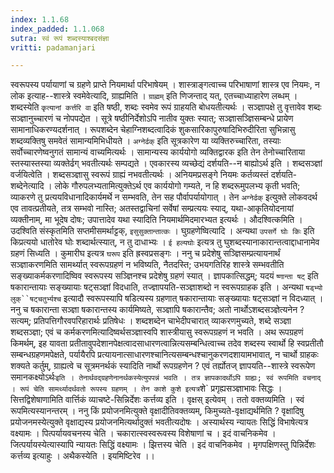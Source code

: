 ```yaml
---
index: 1.1.68
index_padded: 1.1.068
sutra: स्वं रूपं शब्दस्याश्बदसंज्ञा
vritti: padamanjari

---
```

स्वरूपस्य पर्यायाणां च ग्रहणे प्राप्ते नियमार्था परिभाषेयम् । शास्त्राङ्गत्वाच्च परिभाषाणां शास्त्र एव नियमः, न लोक इत्याह--शास्त्रे स्वमेवेत्यादि, ग्राह्यमिति । `ग्राह्मम्` इति णिजन्ताद् यत्, एतच्चाध्याहारेण लब्धम् । शब्दस्येति `कृत्यानां कर्त्तरि वा` इति षष्ठी, शब्दः स्वमेव रूपं ग्राहयति बोधयतीत्यर्थः । सञ्ज्ञापक्षे तु वृत्तावेव शब्दः सञ्ज्ञानुच्चारणं च नोपपद्येत । सूत्रे षष्ठीनिर्देशोऽपि नातीव युक्तः स्यात्; सञ्ज्ञासञ्ज्ञिसम्बन्धे प्रायेण सामानाधिकरण्यदर्शनात् । रूपशब्देन चेहाग्निशब्दत्वादिकं शुकसारिकापुरुषादिभिरुदीरिता सुभिन्नासु शब्दव्यक्तिषु समवेतं सामान्यमिभिधीयते । `अग्नेर्ढक्` इति सूत्रकारेण या व्यक्तिरुच्चारिता, तस्याः सर्वोच्चारणेष्वनुगतं सामान्यं वाच्यमित्यर्थः । सामान्यस्य कार्ययोगो व्यक्तिद्वारक इति तेन तेनोच्चारिताया स्तस्यास्तस्या व्यक्तेर्ढग् भवतीत्यर्थः सम्पद्यते ।
एवकारस्य व्यच्छेद्यं दर्शयति--न बाह्योऽर्थ इति । शब्दसञ्ज्ञां वर्जयित्वेति । शब्दसञ्ज्ञासु स्वरूपं ग्राह्यं नभवतीत्यर्थः । अनियमप्रसङ्गे नियमः कर्तव्यस्तं दर्शयति-शब्देनेत्यादि । लोके गौरुपलभ्यतामित्युक्तेऽर्थ एव कार्ययोगो गम्यते, न हि शब्दरूमुपलभ्य कृती भवति; व्याकरणे तु प्रत्ययविधानादिकार्यमर्थे न सम्भवति, तेन सह पौर्वापर्यायोगात् । तेन `अग्नेर्ढक्` इत्युक्ते लोकवदर्थ एव तावत्प्रतीयते, तत्र सम्भवो नास्ति; अतस्तद्वाचिनां सर्वेषां सम्प्रत्ययः स्याद्, यथा-आकृतियोदनायां व्यक्तीनाम्, मा भूदेष दोषः; उपात्तादेव यथा स्यादिति नियमार्थमिदमारभ्यत इत्यर्थः ।
औदश्वित्कमिति । उदश्विति संस्कृतमिति सप्तमीसमर्थाट्टक्, `इसुसुक्तान्तात्कः` ।
घुग्रहणेष्वित्यादि । अन्यथा `उपसर्गे घोः किः` इति किप्रत्ययो धातोरेव घोः शब्दार्थत्स्यात्, न तु दाधाभ्यः । `ई हल्यघोः` इत्यत्र तु घुशब्दस्यानाकारान्तत्वाद्दाधानामेव ग्रहणं सिध्यति । कुमारीघ इत्यत्र `घरूप` इति ह्रस्वप्रसङ्गः ।
ननु च प्रदेशेषु सञ्ज्ञिसम्प्रत्यायनार्थं सञ्ज्ञाकरणमिति सामर्थ्यात् स्वरूपग्रहणं न भविष्यति, नैतदस्ति; उभयगतिरिह शास्त्रे सम्भवतीति सङ्ख्याकर्मकरणादिष्विव स्वरूपस्य सञ्ज्ञिनश्च प्रदेशेषु ग्रहणं स्यात् । ज्ञापकात्सिद्धम्; यदयं `ष्णान्ता षट्` इति षकारान्तायाः सङ्ख्यायाः षट्सञ्ज्ञां विदधाति, तज्ज्ञापयति-सञ्ज्ञाशब्दो न स्वरूपग्राहक इति । अन्यथा `षड्भ्यो लुक्``षट्चतुर्भ्यश्च` इत्यादौ स्वरूपस्यापि षडित्यस्य ग्रहणात् षकारान्तायाः सङ्ख्यायाः षट्सञ्ज्ञां न विदध्यात् ।
ननु च षकारान्ता सञ्ज्ञा षकारान्तस्य कार्यमिष्यते, सञ्ज्ञापि षकारान्तैव; अतो नार्थोऽशब्दसञ्ज्ञेत्यनेन ? सत्यम्; प्रतिपत्तिगौरवपरिहारार्थः प्रतिषेधः । शब्दशब्देन चाभेदीपचारात् व्याकरणमुच्यते, शब्दे सञ्ज्ञा शब्दसञ्ज्ञा; एवं च कर्मकरणमित्यादिष्वर्थसञ्ज्ञास्वपि शास्त्रीयासु स्वरूपग्रहणं न भवति ।
अथ रूपग्रहणं किमर्थम्, इह यावता प्रतीतावुपदेशानपेक्षत्वादसाधारणत्वान्नित्यसम्बन्धित्वाच्च तदेव शब्दस्य स्वार्थो हि स्वप्रतीतौ सम्बन्धग्रहणमपेक्षते, पर्यायैरपि प्रत्यायनात्साधारणश्चानित्यसम्बन्धश्चानुकरणदशायामभावात्, न चार्थो ग्राहकः शक्यते कर्तुम्, ग्राह्यत्वे च सूत्रमनर्थकं स्यादिति नार्थो रूपग्रहणेन ? एवं तर्ह्योतज् ज्ञापयति--शास्त्रे स्वरूपेण समानकक्ष्योऽर्थः` इति । तेनार्थवद्ग्रहणेनानर्थकस्येत्युपपन्नं भवति । तत्र ज्ञापकादर्थोऽपि ग्राह्यः; स्वं रूपमिति वचनाद् । रूपं चेति सामर्थ्यादर्थवतो रूपस्य ग्रहणम् । तेन काशे कुशे इत्यत्र `शे` प्रगृह्यसञ्ज्ञाभावः सिद्धः ।
सित्तद्विशेषाणामिति वार्त्तिकं व्याचष्टे-सिन्निर्देशः कर्त्तव्य इति । वृक्षस् इत्येवम् । ततो वक्तव्यमिति । स्वं रूपमित्यस्यानन्तरम् । ननु किं प्रयोजनमित्युक्ते वृक्षादीतिवक्तव्यम्, किमुच्यते-वृक्षाद्यर्थमिति ? वृक्षादिषु प्रयोजनमस्येत्युक्ते वृक्षाद्यस्य प्रयोजनमित्यर्थादुक्तं भवतीत्यदोषः । अस्यार्थस्य न्यायतः सिद्धिं विभाषेत्यत्र वक्ष्यामः ।
पित्पर्यायवचनस्य चेति । चकारात्स्वस्वरूवस्य विशेषाणां च । इदं वाचनिकमेव । जित्पर्यायस्येत्यास्यापि न्यायतः सिद्धिं वक्ष्यामः ।
झित्तस्य चेति । इदं वाचनिकमेव । मृगपक्षिणस्तु पिन्निर्देशः कर्त्तव्य इत्याहुः । अथैकस्येति । इयमिष्टिरेव ।।